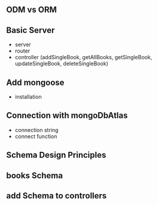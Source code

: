 ## ODM vs ORM

## Basic Server

- server
- router
- controller (addSingleBook, getAllBooks, getSingleBook, updateSingleBook, deleteSingleBook)

## Add mongoose

- installation

## Connection with mongoDbAtlas

- connection string
- connect function

## Schema Design Principles

## books Schema

## add Schema to controllers
